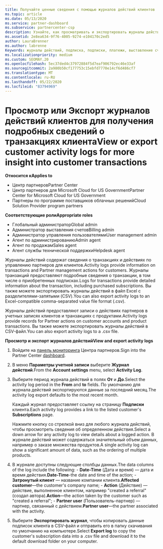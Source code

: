 ```yaml
---
title: Получайте ценные сведения с помощью журналов действий клиентов
ms.topic: article
ms.date: 05/13/2020
ms.service: partner-dashboard
ms.subservice: partnercenter-csp
description: Узнайте, как просматривать и экспортировать журналы действий, чтобы получить представление о транзакциях учетной записи клиента и других действиях по управлению партнерами, связанных с клиентом.
ms.assetid: 2e8ea634-9f76-4005-9274-e104170c2ed5
author: LauraBrenner
ms.author: labrenne
Keywords: журналы действий, подписка, подписки, платежи, выставление счетов, транзакции
ms.localizationpriority: medium
ms.custom: SEOMAY.20
ms.openlocfilehash: 5ec37ded4c37972884f5d7eaf906792ec46e33af
ms.sourcegitcommit: 2a980b50cf177753c15ebfd7770e14cf6d486cf7
ms.translationtype: MT
ms.contentlocale: ru-RU
ms.lasthandoff: 05/22/2020
ms.locfileid: "83794969"
---
```

# <a name="view-or-export-customer-activity-logs-for-more-insight-into-customer-transactions"></a><span data-ttu-id="d7c87-104">Просмотр или Экспорт журналов действий клиентов для получения подробных сведений о транзакциях клиента</span><span class="sxs-lookup"><span data-stu-id="d7c87-104">View or export customer activity logs for more insight into customer transactions</span></span>

<span data-ttu-id="d7c87-105">**Относится к**</span><span class="sxs-lookup"><span data-stu-id="d7c87-105">**Applies to**</span></span>

- <span data-ttu-id="d7c87-106">Центр партнеров</span><span class="sxs-lookup"><span data-stu-id="d7c87-106">Partner Center</span></span>
- <span data-ttu-id="d7c87-107">Центр партнеров для Microsoft Cloud for US Government</span><span class="sxs-lookup"><span data-stu-id="d7c87-107">Partner Center for Microsoft Cloud for US Government</span></span>
- <span data-ttu-id="d7c87-108">Партнеры по программе поставщиков облачных решений</span><span class="sxs-lookup"><span data-stu-id="d7c87-108">Cloud Solution Provider program partners</span></span>

<span data-ttu-id="d7c87-109">**Соответствующие роли**</span><span class="sxs-lookup"><span data-stu-id="d7c87-109">**Appropriate roles**</span></span>

- <span data-ttu-id="d7c87-110">Глобальный администратор</span><span class="sxs-lookup"><span data-stu-id="d7c87-110">Global admin</span></span>
- <span data-ttu-id="d7c87-111">Администратор выставления счетов</span><span class="sxs-lookup"><span data-stu-id="d7c87-111">Billing admin</span></span>
- <span data-ttu-id="d7c87-112">Администратор управления пользователями</span><span class="sxs-lookup"><span data-stu-id="d7c87-112">User management admin</span></span>
- <span data-ttu-id="d7c87-113">Агент по администрированию</span><span class="sxs-lookup"><span data-stu-id="d7c87-113">Admin agent</span></span>
- <span data-ttu-id="d7c87-114">Агент по продажам</span><span class="sxs-lookup"><span data-stu-id="d7c87-114">Sales agent</span></span>
- <span data-ttu-id="d7c87-115">Агент службы технической поддержки</span><span class="sxs-lookup"><span data-stu-id="d7c87-115">Helpdesk agent</span></span>

<span data-ttu-id="d7c87-116">Журналы действий содержат сведения о транзакциях и действиях по управлению партнеров для клиентов.</span><span class="sxs-lookup"><span data-stu-id="d7c87-116">Activity logs provide information on transactions and Partner management actions for customers.</span></span> <span data-ttu-id="d7c87-117">Журналы транзакций предоставляют подробные сведения о транзакции, в том числе о приобретенных подписках.</span><span class="sxs-lookup"><span data-stu-id="d7c87-117">Logs for transactions provide detailed information about the transaction, including purchased subscriptions.</span></span> <span data-ttu-id="d7c87-118">Вы также можете экспортировать журналы действий в файл Excel с разделителями-запятыми (CSV).</span><span class="sxs-lookup"><span data-stu-id="d7c87-118">You can also export activity logs to an Excel-compatible comma-separated value file format (.csv).</span></span>

<span data-ttu-id="d7c87-119">Журналы действий предоставляют записи о действиях партнеров в учетных записях клиентов и транзакциях с продуктами.</span><span class="sxs-lookup"><span data-stu-id="d7c87-119">Activity logs provide records for Partner actions on customer accounts and product transactions.</span></span> <span data-ttu-id="d7c87-120">Вы также можете экспортировать журналы действий в CSV-файл.</span><span class="sxs-lookup"><span data-stu-id="d7c87-120">You can also export activity logs to a .csv file.</span></span>

<span data-ttu-id="d7c87-121">**Просмотр и экспорт журналов действий**</span><span class="sxs-lookup"><span data-stu-id="d7c87-121">**View and export activity logs**</span></span>

1. <span data-ttu-id="d7c87-122">Войдите на [панель мониторинга](https://partner.microsoft.com/dashboard) Центра партнеров.</span><span class="sxs-lookup"><span data-stu-id="d7c87-122">Sign into the Partner Center [dashboard](https://partner.microsoft.com/dashboard).</span></span>

2. <span data-ttu-id="d7c87-123">В меню **Параметры учетной записи** выберите **Журнал действий**.</span><span class="sxs-lookup"><span data-stu-id="d7c87-123">From the **Account settings** menu, select **Activity Log**.</span></span>
2.  <span data-ttu-id="d7c87-124">Выберите период журнала действий в полях **От** и **До**.</span><span class="sxs-lookup"><span data-stu-id="d7c87-124">Select the activity log period in the **From** and **to** fields.</span></span> <span data-ttu-id="d7c87-125">По умолчанию для журнала действий экспортируются данные за последний месяц.</span><span class="sxs-lookup"><span data-stu-id="d7c87-125">The activity log export defaults to the most recent month.</span></span>

    <span data-ttu-id="d7c87-126">Каждый журнал предоставляет ссылку на страницу **Подписки** клиента.</span><span class="sxs-lookup"><span data-stu-id="d7c87-126">Each activity log provides a link to the listed customer's **Subscriptions** page.</span></span>

    <span data-ttu-id="d7c87-127">Нажмите кнопку со стрелкой вниз для любого журнала действий, чтобы просмотреть сведения об определенном действия.</span><span class="sxs-lookup"><span data-stu-id="d7c87-127">Select a down arrow for any activity log to view details about a logged action.</span></span> <span data-ttu-id="d7c87-128">В журнале действий может содержаться значительный объем данных, например о заказе множества продуктов.</span><span class="sxs-lookup"><span data-stu-id="d7c87-128">A single activity log can show a significant amount of data, such as the ordering of multiple products.</span></span>

3.   <span data-ttu-id="d7c87-129">В журнале доступны следующие столбцы данных.</span><span class="sxs-lookup"><span data-stu-id="d7c87-129">The data columns of the log include the following:</span></span>
    -   <span data-ttu-id="d7c87-130">**Date-Time** (Дата и время) — дата и время действия.</span><span class="sxs-lookup"><span data-stu-id="d7c87-130">**Date-Time**-the date and time of the action;</span></span>
    -   <span data-ttu-id="d7c87-131">**Затронутый клиент** — название компании клиента.</span><span class="sxs-lookup"><span data-stu-id="d7c87-131">**Affected customer**—the customer's company name;</span></span>
    -   <span data-ttu-id="d7c87-132">**Action** (Действие) — действие, выполненное клиентом, например "created a referral" (создал автора).</span><span class="sxs-lookup"><span data-stu-id="d7c87-132">**Action**—the action taken by the customer such as "created a referral";</span></span>
    -   <span data-ttu-id="d7c87-133">**Partner user** (Пользователь-партнер) — партнер, связанный с действием.</span><span class="sxs-lookup"><span data-stu-id="d7c87-133">**Partner user**—the partner associated with the activity.</span></span>

4.  <span data-ttu-id="d7c87-134">Выберите **Экспортировать журнал**, чтобы копировать данные подписок клиента в CSV-файл и отправить его в папку скачивания по умолчанию на компьютере.</span><span class="sxs-lookup"><span data-stu-id="d7c87-134">Select **Export log** to copy the customer's subscription data into a .csv file and download it to the default download folder on your computer.</span></span>
    
 

 



